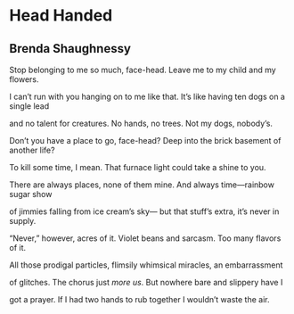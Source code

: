 # Head Handed
## Brenda Shaughnessy
Stop belonging to me so much, face-head.
Leave me to my child and my flowers.

I can’t run with you hanging on to me like that.
It’s like having ten dogs on a single lead

and no talent for creatures.
No hands, no trees. Not my dogs, nobody’s.

Don’t you have a place to go, face-head?
Deep into the brick basement of another life?

To kill some time, I mean. That furnace
light could take a shine to you.

There are always places, none of them mine.
And always time—rainbow sugar show

of jimmies falling from ice cream’s sky—
but that stuff’s extra, it’s never in supply.

“Never,” however, acres of it. Violet beans
and sarcasm. Too many flavors of it.

All those prodigal particles,
flimsily whimsical miracles, an embarrassment

of glitches. The chorus just _more us_.
But nowhere bare and slippery have I

got a prayer. If I had two hands
to rub together I wouldn’t waste the air.